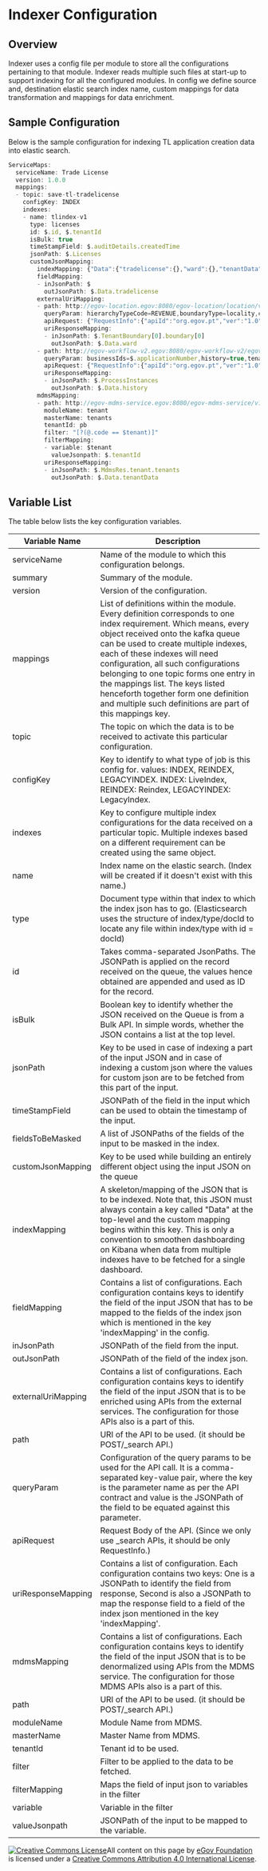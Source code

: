 # Indexer Configuration

## Overview

Indexer uses a config file per module to store all the configurations pertaining to that module. Indexer reads multiple such files at start-up to support indexing for all the configured modules. In config we define source and, destination elastic search index name, custom mappings for data transformation and mappings for data enrichment.&#x20;

## Sample Configuration

Below is the sample configuration for indexing TL application creation data into elastic search.



```javascript
ServiceMaps:
  serviceName: Trade License
  version: 1.0.0
  mappings:
  - topic: save-tl-tradelicense
    configKey: INDEX
    indexes:
    - name: tlindex-v1
      type: licenses
      id: $.id, $.tenantId
      isBulk: true
      timeStampField: $.auditDetails.createdTime
      jsonPath: $.Licenses
      customJsonMapping:
        indexMapping: {"Data":{"tradelicense":{},"ward":{},"tenantData":{}, "history":{}}}
        fieldMapping:
        - inJsonPath: $
          outJsonPath: $.Data.tradelicense
        externalUriMapping:
        - path: http://egov-location.egov:8080/egov-location/location/v11/boundarys/_search
          queryParam: hierarchyTypeCode=REVENUE,boundaryType=locality,codes=$.tradeLicenseDetail.address.locality.code,tenantId=$.tenantId
          apiRequest: {"RequestInfo":{"apiId":"org.egov.pt","ver":"1.0","ts":1502890899493,"action":"asd","did":"4354648646","key":"xyz","msgId":"654654","requesterId":"61","authToken":"d9994555-7656-4a67-ab3a-a952a0d4dfc8","userInfo":{"id":1,"uuid":"1fec8102-0e02-4d0a-b283-cd80d5dab067","type":"EMPLOYEE","tenantId":"pb.amritsar","roles":[{"name":"Employee","code":"EMPLOYEE","tenantId":"pb.amritsar"}]}}}
          uriResponseMapping:
          - inJsonPath: $.TenantBoundary[0].boundary[0]
            outJsonPath: $.Data.ward
        - path: http://egov-workflow-v2.egov:8080/egov-workflow-v2/egov-wf/process/_search
          queryParam: businessIds=$.applicationNumber,history=true,tenantId=$.tenantId
          apiRequest: {"RequestInfo":{"apiId":"org.egov.pt","ver":"1.0","ts":1502890899493,"action":"asd","did":"4354648646","key":"xyz","msgId":"654654","requesterId":"61","authToken":"d9994555-7656-4a67-ab3a-a952a0d4dfc8","userInfo":{"id":1,"uuid":"1fec8102-0e02-4d0a-b283-cd80d5dab067","type":"EMPLOYEE","tenantId":"pb.amritsar","roles":[{"name":"Employee","code":"EMPLOYEE","tenantId":"pb.amritsar"}]}}}
          uriResponseMapping:
          - inJsonPath: $.ProcessInstances
            outJsonPath: $.Data.history
        mdmsMapping:
        - path: http://egov-mdms-service.egov:8080/egov-mdms-service/v1/_search
          moduleName: tenant
          masterName: tenants
          tenantId: pb
          filter: "[?(@.code == $tenant)]"
          filterMapping:
          - variable: $tenant
            valueJsonpath: $.tenantId
          uriResponseMapping:
          - inJsonPath: $.MdmsRes.tenant.tenants
            outJsonPath: $.Data.tenantData
```

## **Variable List** <a href="#hardbreak-the-configuration-file-contains-following-keys" id="hardbreak-the-configuration-file-contains-following-keys"></a>

The table below lists the key configuration variables.

| Variable Name      | Description                                                                                                                                                                                                                                                                                                                                                                                                                                            |
| ------------------ | ------------------------------------------------------------------------------------------------------------------------------------------------------------------------------------------------------------------------------------------------------------------------------------------------------------------------------------------------------------------------------------------------------------------------------------------------------ |
| serviceName        | Name of the module to which this configuration belongs.                                                                                                                                                                                                                                                                                                                                                                                                |
| summary            | Summary of the module.                                                                                                                                                                                                                                                                                                                                                                                                                                 |
| version            | Version of the configuration.                                                                                                                                                                                                                                                                                                                                                                                                                          |
| mappings           | List of definitions within the module. Every definition corresponds to one index requirement. Which means, every object received onto the kafka queue can be used to create multiple indexes, each of these indexes will need configuration, all such configurations belonging to one topic forms one entry in the mappings list. The keys listed henceforth together form one definition and multiple such definitions are part of this mappings key. |
| topic              | The topic on which the data is to be received to activate this particular configuration.                                                                                                                                                                                                                                                                                                                                                               |
| configKey          | Key to identify to what type of job is this config for. values: INDEX, REINDEX, LEGACYINDEX. INDEX: LiveIndex, REINDEX: Reindex, LEGACYINDEX: LegacyIndex.                                                                                                                                                                                                                                                                                             |
| indexes            | Key to configure multiple index configurations for the data received on a particular topic. Multiple indexes based on a different requirement can be created using the same object.                                                                                                                                                                                                                                                                    |
| name               | Index name on the elastic search. (Index will be created if it doesn't exist with this name.)                                                                                                                                                                                                                                                                                                                                                          |
| type               | Document type within that index to which the index json has to go. (Elasticsearch uses the structure of index/type/docId to locate any file within index/type with id = docId)                                                                                                                                                                                                                                                                         |
| id                 | Takes comma-separated JsonPaths. The JSONPath is applied on the record received on the queue, the values hence obtained are appended and used as ID for the record.                                                                                                                                                                                                                                                                                    |
| isBulk             | Boolean key to identify whether the JSON received on the Queue is from a Bulk API. In simple words, whether the JSON contains a list at the top level.                                                                                                                                                                                                                                                                                                 |
| jsonPath           | Key to be used in case of indexing a part of the input JSON and in case of indexing a custom json where the values for custom json are to be fetched from this part of the input.                                                                                                                                                                                                                                                                      |
| timeStampField     | JSONPath of the field in the input which can be used to obtain the timestamp of the input.                                                                                                                                                                                                                                                                                                                                                             |
| fieldsToBeMasked   | A list of JSONPaths of the fields of the input to be masked in the index.                                                                                                                                                                                                                                                                                                                                                                              |
| customJsonMapping  | Key to be used while building an entirely different object using the input JSON on the queue                                                                                                                                                                                                                                                                                                                                                           |
| indexMapping       | A skeleton/mapping of the JSON that is to be indexed. Note that, this JSON must always contain a key called "Data" at the top-level and the custom mapping begins within this key. This is only a convention to smoothen dashboarding on Kibana when data from multiple indexes have to be fetched for a single dashboard.                                                                                                                             |
| fieldMapping       | Contains a list of configurations. Each configuration contains keys to identify the field of the input JSON that has to be mapped to the fields of the index json which is mentioned in the key 'indexMapping' in the config.                                                                                                                                                                                                                          |
| inJsonPath         | JSONPath of the field from the input.                                                                                                                                                                                                                                                                                                                                                                                                                  |
| outJsonPath        | JSONPath of the field of the index json.                                                                                                                                                                                                                                                                                                                                                                                                               |
| externalUriMapping | Contains a list of configurations. Each configuration contains keys to identify the field of the input JSON that is to be enriched using APIs from the external services. The configuration for those APIs also is a part of this.                                                                                                                                                                                                                     |
| path               | URI of the API to be used. (it should be POST/\_search API.)                                                                                                                                                                                                                                                                                                                                                                                           |
| queryParam         | Configuration of the query params to be used for the API call. It is a comma-separated key-value pair, where the key is the parameter name as per the API contract and value is the JSONPath of the field to be equated against this parameter.                                                                                                                                                                                                        |
| apiRequest         | Request Body of the API. (Since we only use \_search APIs, it should be only RequestInfo.)                                                                                                                                                                                                                                                                                                                                                             |
| uriResponseMapping | Contains a list of configuration. Each configuration contains two keys: One is a JSONPath to identify the field from response, Second is also a JSONPath to map the response field to a field of the index json mentioned in the key 'indexMapping'.                                                                                                                                                                                                   |
| mdmsMapping        | Contains a list of configurations. Each configuration contains keys to identify the field of the input JSON that is to be denormalized using APIs from the MDMS service. The configuration for those MDMS APIs also is a part of this.                                                                                                                                                                                                                 |
| path               | URI of the API to be used. (it should be POST/\_search API.)                                                                                                                                                                                                                                                                                                                                                                                           |
| moduleName         | Module Name from MDMS.                                                                                                                                                                                                                                                                                                                                                                                                                                 |
| masterName         | Master Name from MDMS.                                                                                                                                                                                                                                                                                                                                                                                                                                 |
| tenantId           | Tenant id to be used.                                                                                                                                                                                                                                                                                                                                                                                                                                  |
| filter             | Filter to be applied to the data to be fetched.                                                                                                                                                                                                                                                                                                                                                                                                        |
| filterMapping      | Maps the field of input json to variables in the filter                                                                                                                                                                                                                                                                                                                                                                                                |
| variable           | Variable in the filter                                                                                                                                                                                                                                                                                                                                                                                                                                 |
| valueJsonpath      | JSONPath of the input to be mapped to the variable.                                                                                                                                                                                                                                                                                                                                                                                                    |

[![Creative Commons License](https://i.creativecommons.org/l/by/4.0/80x15.png)​](http://creativecommons.org/licenses/by/4.0/)All content on this page by [eGov Foundation](https://egov.org.in/) is licensed under a [Creative Commons Attribution 4.0 International License](http://creativecommons.org/licenses/by/4.0/).
